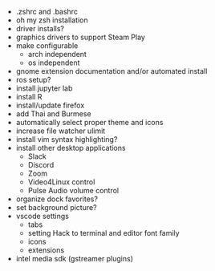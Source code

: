 - .zshrc and .bashrc
- oh my zsh installation
- driver installs?
- graphics drivers to support Steam Play
- make configurable
  - arch independent
  - os independent
- gnome extension documentation and/or automated install
- ros setup?
- install jupyter lab
- install R
- install/update firefox
- add Thai and Burmese
- automatically select proper theme and icons
- increase file watcher ulimit
- install vim syntax highlighting?
- install other desktop applications
  - Slack
  - Discord
  - Zoom
  - Video4Linux control
  - Pulse Audio volume control
- organize dock favorites?
- set background picture?
- vscode settings
  - tabs
  - setting Hack to terminal and editor font family
  - icons
  - extensions
- intel media sdk (gstreamer plugins)
